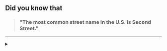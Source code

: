 ## Did you know that

<h3>
  <blockquote>
<!--START_SECTION:debris-->                                                                                 
"The most common street name in the U.S. is Second Street."
<!--END_SECTION:debris-->
  </blockquote>
</h3>

-----

<details>
  <summary></summary>

<img src="https://github-readme-stats.vercel.app/api?show_icons=true&hide=issues&username=ekickx"> <img src="https://github-readme-stats.vercel.app/api/top-langs/?layout=compact&username=ekickx">

</details>
